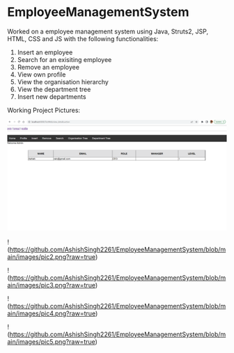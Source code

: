 # EmployeeManagementSystem

Worked on a employee management system using Java, Struts2, JSP, HTML, CSS and JS with the following functionalities:

1) Insert an employee
2) Search for an exisiting employee
3) Remove an employee
4) View own profile
5) View the organisation hierarchy
6) View the department tree
7) Insert new departments

Working Project Pictures:

![picture1](https://github.com/AshishSingh2261/EmployeeManagementSystem/blob/main/images/pic1.png?raw=true)

!(https://github.com/AshishSingh2261/EmployeeManagementSystem/blob/main/images/pic2.png?raw=true)

!(https://github.com/AshishSingh2261/EmployeeManagementSystem/blob/main/images/pic3.png?raw=true)

!(https://github.com/AshishSingh2261/EmployeeManagementSystem/blob/main/images/pic4.png?raw=true)

!(https://github.com/AshishSingh2261/EmployeeManagementSystem/blob/main/images/pic5.png?raw=true)

